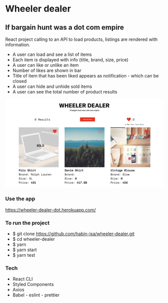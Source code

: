 # Wheeler dealer 
## If bargain hunt was a dot com empire

React project calling to an API to load products, listings are rendered with information.

- A user can load and see a list of items
- Each item is displayed with info (title, brand, size, price)
- A user can like or unlike an item
- Number of likes are shown in bar
- Title of item that has been liked appears as notification - which can be closed
- A user can hide and unhide sold items
- A user can see the total number of product results

![alt text](/src/assets/project-preview.png 'Preview')

### Use the app

https://wheeler-dealer-dot.herokuapp.com/

### To run the project

- \$ git clone https://github.com/habin-isa/wheeler-dealer.git
- \$ cd wheeler-dealer
- \$ yarn
- \$ yarn start
- \$ yarn test

### Tech

- React CLI
- Styled Components
- Axios
- Babel - eslint - prettier